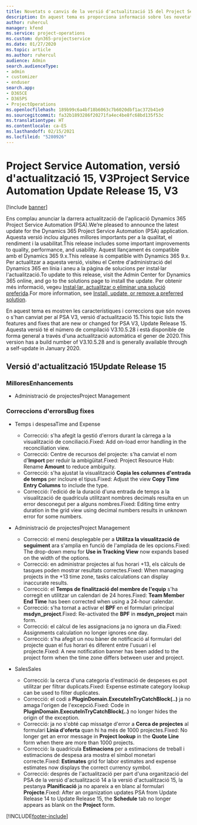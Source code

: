 ```yaml
---
title: Novetats o canvis de la versió d'actualització 15 del Project Service Automation, V3
description: En aquest tema es proporciona informació sobre les novetats a la versió d'actualització 15 del Project Service Automation, V3.
author: ruhercul
manager: kfend
ms.service: project-operations
ms.custom: dyn365-projectservice
ms.date: 01/27/2020
ms.topic: article
ms.author: ruhercul
audience: Admin
search.audienceType:
- admin
- customizer
- enduser
search.app:
- D365CE
- D365PS
- ProjectOperations
ms.openlocfilehash: 189b99c6a4bf18b6063c7b6020dbf1ac372b41e9
ms.sourcegitcommit: fa32b1893286f20271fa4ec4be8fc68bd135f53c
ms.translationtype: HT
ms.contentlocale: ca-ES
ms.lasthandoff: 02/15/2021
ms.locfileid: "5280926"
---
```

# <a name="project-service-automation-update-release-15-v3"></a><span data-ttu-id="c6eee-103">Project Service Automation, versió d'actualització 15, V3</span><span class="sxs-lookup"><span data-stu-id="c6eee-103">Project Service Automation Update Release 15, V3</span></span>

[!include [banner](../includes/psa-now-project-operations.md)]

<span data-ttu-id="c6eee-104">Ens complau anunciar la darrera actualització de l'aplicació Dynamics 365 Project Service Automation (PSA).</span><span class="sxs-lookup"><span data-stu-id="c6eee-104">We’re pleased to announce the latest update for the Dynamics 365 Project Service Automation (PSA) application.</span></span> <span data-ttu-id="c6eee-105">Aquesta versió inclou algunes millores importants per a la qualitat, el rendiment i la usabilitat.</span><span class="sxs-lookup"><span data-stu-id="c6eee-105">This release includes some important improvements to quality, performance, and usability.</span></span> <span data-ttu-id="c6eee-106">Aquest llançament és compatible amb el Dynamics 365 9.x.</span><span class="sxs-lookup"><span data-stu-id="c6eee-106">This release is compatible with Dynamics 365 9.x.</span></span> <span data-ttu-id="c6eee-107">Per actualitzar a aquesta versió, visiteu el Centre d'administració del Dynamics 365 en línia i aneu a la pàgina de solucions per instal·lar l'actualització.</span><span class="sxs-lookup"><span data-stu-id="c6eee-107">To update to this release, visit the Admin Center for Dynamics 365 online, and go to the solutions page to install the update.</span></span> <span data-ttu-id="c6eee-108">Per obtenir més informació, vegeu [Instal·lar, actualitzar o eliminar una solució preferida](https://docs.microsoft.com/power-platform/admin/install-remove-preferred-solution).</span><span class="sxs-lookup"><span data-stu-id="c6eee-108">For more information, see [Install, update, or remove a preferred solution](https://docs.microsoft.com/power-platform/admin/install-remove-preferred-solution).</span></span>

<span data-ttu-id="c6eee-109">En aquest tema es mostren les característiques i correccions que són noves o s'han canviat per al PSA V3, versió d'actualització 15.</span><span class="sxs-lookup"><span data-stu-id="c6eee-109">This topic lists the features and fixes that are new or changed for PSA V3, Update Release 15.</span></span> <span data-ttu-id="c6eee-110">Aquesta versió té el número de compilació V3.10.5.28 i està disponible de forma general a través d'una actualització automàtica el gener de 2020.</span><span class="sxs-lookup"><span data-stu-id="c6eee-110">This version has a build number of V3.10.5.28 and is generally available through a self-update in January 2020.</span></span>

## <a name="update-release-15"></a><span data-ttu-id="c6eee-111">Versió d'actualització 15</span><span class="sxs-lookup"><span data-stu-id="c6eee-111">Update Release 15</span></span> 

### <a name="enhancements"></a><span data-ttu-id="c6eee-112">Millores</span><span class="sxs-lookup"><span data-stu-id="c6eee-112">Enhancements</span></span>

- <span data-ttu-id="c6eee-113">Administració de projectes</span><span class="sxs-lookup"><span data-stu-id="c6eee-113">Project Management</span></span>

### <a name="bug-fixes"></a><span data-ttu-id="c6eee-114">Correccions d'errors</span><span class="sxs-lookup"><span data-stu-id="c6eee-114">Bug fixes</span></span>

- <span data-ttu-id="c6eee-115">Temps i despesa</span><span class="sxs-lookup"><span data-stu-id="c6eee-115">Time and Expense</span></span>

  - <span data-ttu-id="c6eee-116">Correcció: s'ha afegit la gestió d'errors durant la càrrega a la visualització de conciliació.</span><span class="sxs-lookup"><span data-stu-id="c6eee-116">Fixed: Add on-load error handling in the reconciliation view.</span></span>
  - <span data-ttu-id="c6eee-117">Correcció: Centre de recursos del projecte: s'ha canviat el nom d'**Import** per reduir la ambigüitat.</span><span class="sxs-lookup"><span data-stu-id="c6eee-117">Fixed: Project Resource Hub: Rename **Amount** to reduce ambiguity.</span></span>
  - <span data-ttu-id="c6eee-118">Correcció: s'ha ajustat la visualització **Copia les columnes d'entrada de temps** per incloure el tipus.</span><span class="sxs-lookup"><span data-stu-id="c6eee-118">Fixed: Adjust the view **Copy Time Entry Columns** to include the type.</span></span>
  - <span data-ttu-id="c6eee-119">Correcció: l'edició de la duració d'una entrada de temps a la visualització de quadrícula utilitzant nombres decimals resulta en un error desconegut per a alguns nombres.</span><span class="sxs-lookup"><span data-stu-id="c6eee-119">Fixed: Editing time entry duration in the grid view using decimal numbers results in unknown error for some numbers.</span></span>

- <span data-ttu-id="c6eee-120">Administració de projectes</span><span class="sxs-lookup"><span data-stu-id="c6eee-120">Project Management</span></span>

  - <span data-ttu-id="c6eee-121">Correcció: el menú desplegable per a **Utilitza la visualització de seguiment** ara s'amplia en funció de l'amplada de les opcions.</span><span class="sxs-lookup"><span data-stu-id="c6eee-121">Fixed: The drop-down menu for **Use in Tracking View** now expands based on the width of the options.</span></span>
  - <span data-ttu-id="c6eee-122">Correcció: en administrar projectes al fus horari +13, els càlculs de tasques poden mostrar resultats correctes.</span><span class="sxs-lookup"><span data-stu-id="c6eee-122">Fixed: When managing projects in the +13 time zone, tasks calculations can display inaccurate results.</span></span>
  - <span data-ttu-id="c6eee-123">Correcció: el **Temps de finalització del membre de l'equip** s'ha corregit en utilitzar un calendari de 24 hores.</span><span class="sxs-lookup"><span data-stu-id="c6eee-123">Fixed: **Team Member End Time** has been corrected when using a 24-hour calendar.</span></span>
  - <span data-ttu-id="c6eee-124">Correcció: s'ha tornat a activar el **BPF** en el formulari principal **msdyn_project**.</span><span class="sxs-lookup"><span data-stu-id="c6eee-124">Fixed: Re-activated the **BPF** in **msdyn_project** main form.</span></span>
  - <span data-ttu-id="c6eee-125">Correcció: el càlcul de les assignacions ja no ignora un dia.</span><span class="sxs-lookup"><span data-stu-id="c6eee-125">Fixed: Assignments calculation no longer ignores one day.</span></span>
  - <span data-ttu-id="c6eee-126">Correcció: s'ha afegit un nou bàner de notificació al formulari del projecte quan el fus horari és diferent entre l'usuari i el projecte.</span><span class="sxs-lookup"><span data-stu-id="c6eee-126">Fixed: A new notification banner has been added to the project form when the time zone differs between user and project.</span></span>

- <span data-ttu-id="c6eee-127">Sales</span><span class="sxs-lookup"><span data-stu-id="c6eee-127">Sales</span></span>

  - <span data-ttu-id="c6eee-128">Correcció: la cerca d'una categoria d'estimació de despeses es pot utilitzar per filtrar duplicats.</span><span class="sxs-lookup"><span data-stu-id="c6eee-128">Fixed: Expense estimate category lookup can be used to filter duplicates.</span></span>
  - <span data-ttu-id="c6eee-129">Correcció: el codi a **PluginDomain.ExecuteInTryCatchBlock(..)** ja no amaga l'origen de l'excepció.</span><span class="sxs-lookup"><span data-stu-id="c6eee-129">Fixed: Code in **PluginDomain.ExecuteInTryCatchBlock(..)** no longer hides the origin of the exception.</span></span>
  - <span data-ttu-id="c6eee-130">Correcció: ja no s'obté cap missatge d'error a **Cerca de projectes** al formulari **Línia d'oferta** quan hi ha més de 1000 projectes.</span><span class="sxs-lookup"><span data-stu-id="c6eee-130">Fixed: No longer get an error message in **Project lookup** in the **Quote Line** form when there are more than 1000 projects.</span></span>
  - <span data-ttu-id="c6eee-131">Correcció: la quadrícula **Estimacions** per a estimacions de treball i estimacions de despesa ara mostra el símbol monetari correcte.</span><span class="sxs-lookup"><span data-stu-id="c6eee-131">Fixed: **Estimates** grid for labor estimates and expense estimates now displays the correct currency symbol.</span></span>
  - <span data-ttu-id="c6eee-132">Correcció: després de l'actualització per part d'una organització del PSA de la versió d'actualització 14 a la versió d'actualització 15, la pestanya **Planificació** ja no apareix a en blanc al formulari **Projecte**.</span><span class="sxs-lookup"><span data-stu-id="c6eee-132">Fixed: After an organization updates PSA from Update Release 14 to Update Release 15, the **Schedule** tab no longer appears as blank on the **Project** form.</span></span>


[!INCLUDE[footer-include](../includes/footer-banner.md)]